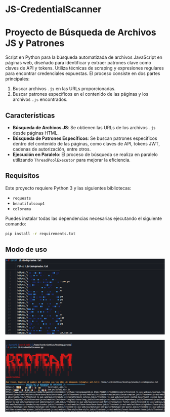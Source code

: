 # JS-CredentialScanner
# Proyecto de Búsqueda de Archivos JS y Patrones

Script en Python para la búsqueda automatizada de archivos JavaScript en páginas web, diseñado para identificar y extraer patrones clave como claves de API y tokens. Utiliza técnicas de scraping y expresiones regulares para encontrar credenciales expuestas. El proceso consiste en dos partes principales:
1. Buscar archivos `.js` en las URLs proporcionadas.
2. Buscar patrones específicos en el contenido de las páginas y los archivos `.js` encontrados.

## Características

- **Búsqueda de Archivos JS**: Se obtienen las URLs de los archivos `.js` desde páginas HTML.
- **Búsqueda de Patrones Específicos**: Se buscan patrones específicos dentro del contenido de las páginas, como claves de API, tokens JWT, cadenas de autorización, entre otros.
- **Ejecución en Paralelo**: El proceso de búsqueda se realiza en paralelo utilizando `ThreadPoolExecutor` para mejorar la eficiencia.

## Requisitos

Este proyecto requiere Python 3 y las siguientes bibliotecas:

- `requests`
- `beautifulsoup4`
- `colorama`

Puedes instalar todas las dependencias necesarias ejecutando el siguiente comando:

```bash
pip install -r requirements.txt
```
## Modo de uso
![Descripción de la imagen](images/image.png)

![Descripción de la imagen](images/image1.png)
